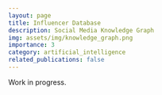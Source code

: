 ```yaml
---
layout: page
title: Influencer Database
description: Social Media Knowledge Graph
img: assets/img/knowledge_graph.png
importance: 3
category: artificial_intelligence
related_publications: false
---
```


Work in progress.

